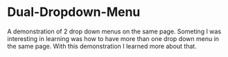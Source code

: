 # Dual-Dropdown-Menu
A demonstration of 2 drop down menus on the same page.
Someting I was interesting in learning was how to have more than one drop down menu in the same page. 
With this demonstration I learned more about that.
